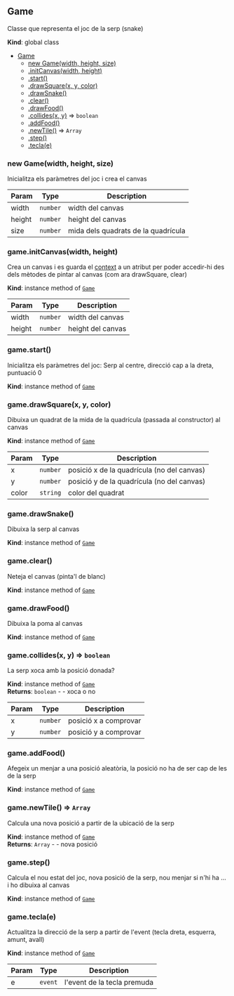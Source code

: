 <a name="Game"></a>

## Game
Classe que representa el joc de la serp (snake)

**Kind**: global class  

* [Game](#Game)
    * [new Game(width, height, size)](#new_Game_new)
    * [.initCanvas(width, height)](#Game+initCanvas)
    * [.start()](#Game+start)
    * [.drawSquare(x, y, color)](#Game+drawSquare)
    * [.drawSnake()](#Game+drawSnake)
    * [.clear()](#Game+clear)
    * [.drawFood()](#Game+drawFood)
    * [.collides(x, y)](#Game+collides) ⇒ <code>boolean</code>
    * [.addFood()](#Game+addFood)
    * [.newTile()](#Game+newTile) ⇒ <code>Array</code>
    * [.step()](#Game+step)
    * [.tecla(e)](#Game+tecla)

<a name="new_Game_new"></a>

### new Game(width, height, size)
Inicialitza els paràmetres del joc i crea el canvas


| Param | Type | Description |
| --- | --- | --- |
| width | <code>number</code> | width del canvas |
| height | <code>number</code> | height del canvas |
| size | <code>number</code> | mida dels quadrats de la quadrícula |

<a name="Game+initCanvas"></a>

### game.initCanvas(width, height)
Crea un canvas i es guarda el [context](https://developer.mozilla.org/es/docs/Web/API/CanvasRenderingContext2D) a un atribut per poder
accedir-hi des dels mètodes de pintar al canvas (com ara drawSquare, clear)

**Kind**: instance method of [<code>Game</code>](#Game)  

| Param | Type | Description |
| --- | --- | --- |
| width | <code>number</code> | width del canvas |
| height | <code>number</code> | height del canvas |

<a name="Game+start"></a>

### game.start()
Inicialitza els paràmetres del joc:
Serp al centre, direcció cap a la dreta, puntuació 0

**Kind**: instance method of [<code>Game</code>](#Game)  
<a name="Game+drawSquare"></a>

### game.drawSquare(x, y, color)
Dibuixa un quadrat de la mida de la quadrícula (passada al constructor) al canvas

**Kind**: instance method of [<code>Game</code>](#Game)  

| Param | Type | Description |
| --- | --- | --- |
| x | <code>number</code> | posició x de la quadrícula (no del canvas) |
| y | <code>number</code> | posició y de la quadrícula (no del canvas) |
| color | <code>string</code> | color del quadrat |

<a name="Game+drawSnake"></a>

### game.drawSnake()
Dibuixa la serp al canvas

**Kind**: instance method of [<code>Game</code>](#Game)  
<a name="Game+clear"></a>

### game.clear()
Neteja el canvas (pinta'l de blanc)

**Kind**: instance method of [<code>Game</code>](#Game)  
<a name="Game+drawFood"></a>

### game.drawFood()
Dibuixa la poma al canvas

**Kind**: instance method of [<code>Game</code>](#Game)  
<a name="Game+collides"></a>

### game.collides(x, y) ⇒ <code>boolean</code>
La serp xoca amb la posició donada?

**Kind**: instance method of [<code>Game</code>](#Game)  
**Returns**: <code>boolean</code> - - xoca o no  

| Param | Type | Description |
| --- | --- | --- |
| x | <code>number</code> | posició x a comprovar |
| y | <code>number</code> | posició y a comprovar |

<a name="Game+addFood"></a>

### game.addFood()
Afegeix un menjar a una posició aleatòria, la posició no ha de ser cap de les de la serp

**Kind**: instance method of [<code>Game</code>](#Game)  
<a name="Game+newTile"></a>

### game.newTile() ⇒ <code>Array</code>
Calcula una nova posició a partir de la ubicació de la serp

**Kind**: instance method of [<code>Game</code>](#Game)  
**Returns**: <code>Array</code> - - nova posició  
<a name="Game+step"></a>

### game.step()
Calcula el nou estat del joc, nova posició de la serp, nou menjar si n'hi ha ...
i ho dibuixa al canvas

**Kind**: instance method of [<code>Game</code>](#Game)  
<a name="Game+tecla"></a>

### game.tecla(e)
Actualitza la direcció de la serp a partir de l'event (tecla dreta, esquerra, amunt, avall)

**Kind**: instance method of [<code>Game</code>](#Game)  

| Param | Type | Description |
| --- | --- | --- |
| e | <code>event</code> | l'event de la tecla premuda |

